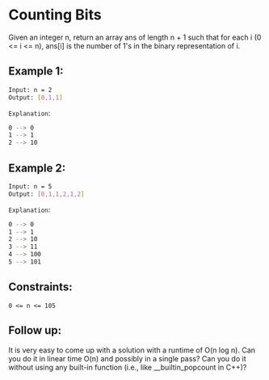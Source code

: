 # Counting Bits

Given an integer n, return an array ans of length n + 1 such that for each i (0 <= i <= n), ans[i] is the number of 1's in the binary representation of i.

## Example 1:

```bash
Input: n = 2
Output: [0,1,1]
```

`Explanation`:

```bash
0 --> 0
1 --> 1
2 --> 10
```

## Example 2:

```bash
Input: n = 5
Output: [0,1,1,2,1,2]
```

`Explanation`:

```bash
0 --> 0
1 --> 1
2 --> 10
3 --> 11
4 --> 100
5 --> 101
```

## Constraints:

`0 <= n <= 105`

## Follow up:

It is very easy to come up with a solution with a runtime of O(n log n). Can you do it in linear time O(n) and possibly in a single pass?
Can you do it without using any built-in function (i.e., like __builtin_popcount in C++)?